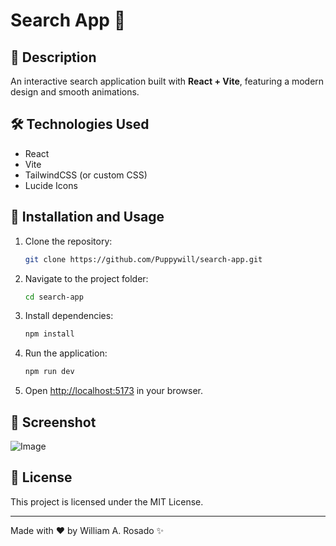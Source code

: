 # Search App 🚀

## 📌 Description
An interactive search application built with **React + Vite**, featuring a modern design and smooth animations.

## 🛠 Technologies Used
- React
- Vite
- TailwindCSS (or custom CSS)
- Lucide Icons

## 🔧 Installation and Usage
1. Clone the repository:
   ```sh
   git clone https://github.com/Puppywill/search-app.git
   ```
2. Navigate to the project folder:
   ```sh
   cd search-app
   ```
3. Install dependencies:
   ```sh
   npm install
   ```
4. Run the application:
   ```sh
   npm run dev
   ```
5. Open [http://localhost:5173](http://localhost:5173) in your browser.

## 📸 Screenshot
![Image](https://github.com/user-attachments/assets/0f6c78da-94ec-4388-824a-2900e1f79f56)


## 📄 License
This project is licensed under the MIT License.

---
Made with ❤️ by William A. Rosado ✨




